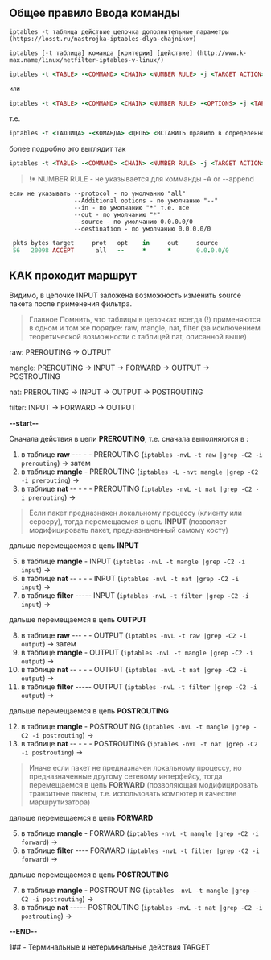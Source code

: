 ## Общее правило Ввода команды

``` 
iptables -t таблица действие цепочка дополнительные_параметры (https://losst.ru/nastrojka-iptables-dlya-chajnikov)

iptables [-t таблица] команда [критерии] [действие] (http://www.k-max.name/linux/netfilter-iptables-v-linux/)
```
```ruby
iptables -t <TABLE> -<COMMAND> <CHAIN> <NUMBER RULE> -j <TARGET ACTION> -<OPTIONS>

или

iptables -t <TABLE> -<COMMAND> <CHAIN> <NUMBER RULE> -<OPTIONS> -j <TARGET ACTION>
```
т.е.

```ruby
iptables -t <ТАЮЛИЦА> -<КОМАНДА> <ЦЕПЬ> <ВСТАВИТЬ правило в определенное место в цепи> -j <Конечное действие> <ОПЦИИ>
```
более подробно это выглядит так
```ruby
iptables -t <TABLE> -<COMMAND> <CHAIN> <NUMBER RULE> -j <TARGET ACTION> -p <PROTOCOL> -i <IN_INTERFACE> -o <OUT_INTERFACE> -s <SOURCE_IP-addr/nerwork> -d <DESTTINATION_IP-addr/network> -<ADDITIONAL MATCH>
```
> !* NUMBER RULE - не указывается для комманды -A or --append

```
если не указывать --protocol - по умолчанию "all"
                  --Additional options - по умолчанию "--"
                  --in - по умолчанию "*" т.е. все
                  --out - по умолчанию "*"
                  --source - по умолчанию 0.0.0.0/0
                  --destination - по умолчанию 0.0.0.0/0
```
```ruby
 pkts bytes target     prot   opt    in     out     source               destination          <additional match>
 56   20098 ACCEPT      all   --     *      *       0.0.0.0/0            0.0.0.0/0            ctstate RELATED,ESTABLISHED
```    
## КАК проходит маршрут


Видимо, в цепочке INPUT заложена возможность изменить source пакета после применения фильтра.
> Главное Помнить, что таблицы в цепочках всегда (!) применяются в одном и том же порядке: raw, mangle, nat, filter (за исключением теоретической возможности с таблицей nat, описанной выше)

raw:	PREROUTING -> OUTPUT

mangle:	PREROUTING -> INPUT -> FORWARD -> OUTPUT -> POSTROUTING

nat:	PREROUTING -> INPUT -> OUTPUT -> POSTROUTING

filter:	INPUT -> FORWARD -> OUTPUT

**--start--**

Сначала действия в цепи **PREROUTING**, т.е. сначала выполняются в :

1. в таблице **raw** --- - - PREROUTING (`iptables -nvL -t raw |grep -C2 -i prerouting`) -> затем
2. в таблице **mangle** - PREROUTING (`iptables -L -nvt mangle |grep -C2 -i prerouting`) -> 
3. в таблице **nat** -- - - - PREROUTING (`iptables -nvL -t nat |grep -C2 -i prerouting`) -> 

> Если пакет предназнакен локальному процессу (клиенту или серверу), тогда перемещаемся в цепь **INPUT** (позволяет модифицировать пакет, предназначенный самому хосту)

дальше перемещаемся в цепь **INPUT** 

5. в таблице **mangle** - INPUT (`iptables -nvL -t mangle |grep -C2 -i input`) -> 
6. в таблице **nat** -- - - - INPUT (`iptables -nvL -t nat |grep -C2 -i input`) ->
7. в таблице **filter** ----- INPUT (`iptables -nvL -t filter |grep -C2 -i input`) -> 

дальше перемещаемся в цепь **OUTPUT**

8. в таблице **raw** --- - - OUTPUT (`iptables -nvL -t raw |grep -C2 -i output`) -> затем
9. в таблице **mangle** - OUTPUT (`iptables -nvL -t mangle |grep -C2 -i output`) -> 
10. в таблице **nat** -- - - - OUTPUT (`iptables -nvL -t nat |grep -C2 -i output`) ->
11. в таблице **filter** ----- OUTPUT (`iptables -nvL -t filter |grep -C2 -i output`) -> 

дальше перемещаемся в цепь **POSTROUTING**

12. в таблице **mangle** - POSTROUTING (`iptables -nvL -t mangle |grep -C2 -i postrouting`) -> 
13. в таблице **nat** -- - - - POSTROUTING (`iptables -nvL -t nat |grep -C2 -i postrouting`) -> 

> Иначе если пакет не предназначен локальному процессу, но предназначенные другому сетевому интерфейсу, тогда перемещаемся в цепь **FORWARD**  (позволяющая модифицировать транзитные пакеты, т.е. использовать компютер в качестве маршрутизатора)

дальше перемещаемся в цепь **FORWARD**

5. в таблице **mangle** - FORWARD (`iptables -nvL -t mangle |grep -C2 -i forward`) ->
6. в таблице **filter** ---- FORWARD (`iptables -nvL -t filter |grep -C2 -i forward`) ->

дальше перемещаемся в цепь **POSTROUTING**

7. в таблице **mangle** - POSTROUTING (`iptables -nvL -t mangle |grep -C2 -i postrouting`) -> 
8. в таблице **nat** ----- POSTROUTING (`iptables -nvL -t nat |grep -C2 -i postrouting`) -> 

**--END--**

1## -
Терминальные и нетерминальные действия TARGET
